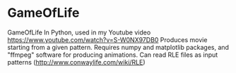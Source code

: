 # GameOfLife
GameOfLife In Python, used in my Youtube video https://www.youtube.com/watch?v=S-W0NX97DB0
Produces movie starting from a given pattern.
Requires numpy and matplotlib packages, and "ffmpeg" software for producing animations.
Can read RLE files as input patterns (http://www.conwaylife.com/wiki/RLE)

